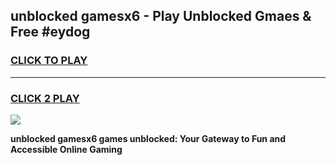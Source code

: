 
## unblocked gamesx6 - Play Unblocked Gmaes & Free #eydog
<h3>
<a href="https://news.freeplayer.one?title=unblocked_gamesx6&ref=03M">CLICK TO PLAY</a></h3>
<hr>

<h3>
<a href="https://news.freeplayer.one?title=unblocked_gamesx6&ref=03M">CLICK 2 PLAY</a>
  
</h3>

<a href="https://news.freeplayer.one?title=unblocked_gamesx6&ref=03M"><img src="https://clearcache.store/games.png"></a>


**unblocked gamesx6 games unblocked: Your Gateway to Fun and Accessible Online Gaming**
